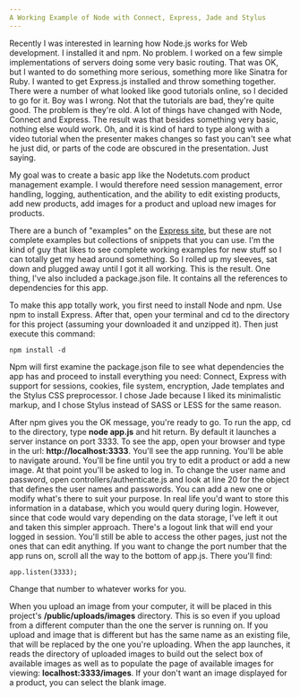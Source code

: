 ```yaml
---
A Working Example of Node with Connect, Express, Jade and Stylus
---
```


Recently I was interested in learning how Node.js works for Web development. I installed it and npm. No problem. I worked on a few simple implementations of servers doing some very basic routing. That was OK, but I wanted to do something more serious, something more like Sinatra for Ruby. I wanted to get Express.js installed and throw something together. There were a number of what looked like good tutorials online, so I decided to go for it. Boy was I wrong. Not that the tutorials are bad, they're quite good. The problem is they're old. A lot of things have changed with Node, Connect and Express. The result was that besides something very basic, nothing else would work. Oh, and it is kind of hard to type along with a video tutorial when the presenter makes changes so fast you can't see what he just did, or parts of the code are obscured in the presentation. Just saying. 

My goal was to create a basic app like the Nodetuts.com product management example. I would therefore need session management, error handling, logging, authentication, and the ability to edit existing products, add new products, add images for a product and upload new images for products. 

There are a bunch of "examples" on the [Express site](http://www.expressjs.com), but these are not complete examples but collections of snippets that you can use. I'm the kind of guy that likes to see complete working examples for new stuff so I can totally get my head around something. So I rolled up my sleeves, sat down and plugged away until I got it all working. This is the result. One thing, I've also included a package.json file. It contains all the references to dependencies for this app. 

To make this app totally work, you first need to install Node and npm. Use npm to install Express. After that, open your terminal and cd to the directory for this project (assuming your downloaded it and unzipped it). Then just execute this command: 

    npm install -d

Npm will first examine the package.json file to see what dependencies the app has and proceed to install everything you need: Connect, Express with support for sessions, cookies, file system, encryption, Jade templates and the Stylus CSS preprocessor. I chose Jade because I liked its minimalistic markup, and I chose Stylus instead of SASS or LESS for the same reason.

After npm gives you the OK message, you're ready to go. To run the app, cd to the directory, type **node app.js** and hit return. By default it launches a server instance on port 3333. To see the app, open your browser and type in the url: **http://localhost:3333**. You'll see the app running. You'll be able to navigate around. You'll be fine until you try to edit a product or add a new image. At that point you'll be asked to log in. To change the user name and password, open controllers/authenticate.js and look at line 20 for the object that defines the user names and passwords. You can add a new one or modify what's there to suit your purpose. In real life you'd want to store this information in a database, which you would query during login. However, since that code would vary depending on the data storage, I've left it out and taken this simpler approach. There's a logout link that will end your logged in session. You'll still be able to access the other pages, just not the ones that can edit anything. If you want to change the port number that the app runs on, scroll all the way to the bottom of app.js. There you'll find:

    app.listen(3333);

Change that number to whatever works for you.

When you upload an image from your computer, it will be placed in this project's **/public/uploads/images** directory. This is so even if you upload from a different computer than the one the server is running on. If you upload and image that is different but has the same name as an existing file, that will be replaced by the one you're uploading. When the app launches, it reads the directory of uploaded images to build out the select box of available images as well as to populate the page of available images for viewing: **localhost:3333/images**. If your don't want an image displayed for a product, you can select the blank image.